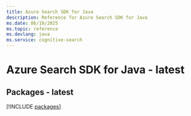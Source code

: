 ```yaml
---
title: Azure Search SDK for Java
description: Reference for Azure Search SDK for Java
ms.date: 06/10/2025
ms.topic: reference
ms.devlang: java
ms.service: cognitive-search
---
```

# Azure Search SDK for Java - latest
## Packages - latest
[!INCLUDE [packages](search-index.md)]